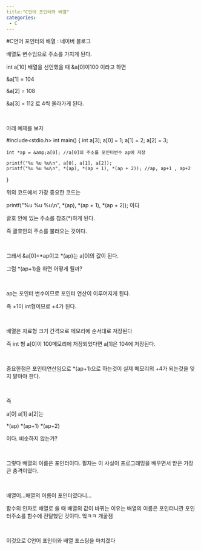 ```yaml
---
title:"C언어 포인터와 배열"
categories:
 - C
---
```

#C언어 포인터와 배열 : 네이버 블로그
<div class="wrap_rabbit pcol2 _param(1) _postViewArea221556473079" id="post-view221556473079">
<!-- Rabbit HTML --><div class="se-viewer se-theme-default" lang="ko-KR">
<!-- SE_DOC_HEADER_END -->
<div class="se-main-container">
<div class="se-component se-text se-l-default" id="SE-565fcdf9-49db-4f3b-b59c-13282c82b25a">
<div class="se-component-content">
<div class="se-section se-section-text se-l-default">
<div class="se-module se-module-text"><!-- SE-TEXT { --><p class="se-text-paragraph se-text-paragraph-align-" id="SE-3c7d29fb-4173-4789-ab51-beda53d47fb2" style=""><span class="se-fs- se-ff-" id="SE-f0b4b801-042b-4250-bf0d-f347e131e196" style="">배열도 변수임으로 주소를 가지게 된다.</span></p><!-- } SE-TEXT --><!-- SE-TEXT { --><p class="se-text-paragraph se-text-paragraph-align-" id="SE-a0ee2b34-4adc-4253-b96e-9ae7fd426ba2" style=""><span class="se-fs- se-ff-" id="SE-f60fb876-64ea-4218-a232-720529c8c57a" style="">int a[10] 배열을 선언했을 때 &amp;a[0]이100 이라고 하면</span></p><!-- } SE-TEXT --><!-- SE-TEXT { --><p class="se-text-paragraph se-text-paragraph-align-" id="SE-a1fbab5e-6386-4c4b-9bf8-03fba0ed7384" style=""><span class="se-fs- se-ff-" id="SE-32db38ec-aba9-4f0b-a653-a4badda8806c" style="">&amp;a[1] = 104</span></p><!-- } SE-TEXT --><!-- SE-TEXT { --><p class="se-text-paragraph se-text-paragraph-align-" id="SE-f9237169-971c-492a-8e9e-f35c67b24c8a" style=""><span class="se-fs- se-ff-" id="SE-2942d12d-6cb7-4df7-8ca9-c9d2392de553" style="">&amp;a[2] = 108</span></p><!-- } SE-TEXT --><!-- SE-TEXT { --><p class="se-text-paragraph se-text-paragraph-align-" id="SE-6cf1ae9b-af9e-4417-abd9-d7b00ad2205c" style=""><span class="se-fs- se-ff-" id="SE-17ec140e-a9a0-4c65-a894-f23bbccef1a7" style="">&amp;a[3] = 112 로 4씩 올라가게 된다.</span></p><!-- } SE-TEXT --><!-- SE-TEXT { --><p class="se-text-paragraph se-text-paragraph-align-" id="SE-dbd0e646-1cda-48dc-8688-f60e9d754b0e" style=""><span class="se-fs- se-ff-" id="SE-7c2ee20d-8b3a-40f8-913c-568d221cb4bd" style="">​</span></p><!-- } SE-TEXT --><!-- SE-TEXT { --><p class="se-text-paragraph se-text-paragraph-align-" id="SE-9a576f8f-2bfb-473a-8ccf-a9735b4c94ed" style=""><span class="se-fs- se-ff-" id="SE-5a1b2c5f-7e92-449d-84f4-b5eadcc0cfcf" style="">아래 예제를 보자</span></p><!-- } SE-TEXT --></div>
</div>
</div>
</div> <div class="se-component se-code se-l-default" id="SE-acb9b577-533f-4dcf-b8de-f9d09e3dec32">
<div class="se-component-content">
<div class="se-section se-section-code se-l-default">
<div class="se-module se-module-code se-fs-fs13">
<div class="se-code-source">
<div class="__se_code_view language-javascript">#include&lt;stdio.h&gt;
int main() {
	int a[3];
	a[0] = 1;
	a[1] = 2;
	a[2] = 3;
	
	int *ap = &amp;a[0]; //a[0]의 주소를 포인터변수 ap에 저장
	
	printf("%u %u %u\n", a[0], a[1], a[2]);
	printf("%u %u %u\n", *(ap), *(ap + 1), *(ap + 2)); //ap, ap+1 , ap+2
}</div>
</div>
</div>
</div>
</div>
<script class="__se_module_data" data-module='{"type":"v2_code", "id" : "SE-acb9b577-533f-4dcf-b8de-f9d09e3dec32"}' type="text/data"></script>
</div> <div class="se-component se-text se-l-default" id="SE-909e9b43-d233-4d3b-9513-054b81ab058e">
<div class="se-component-content">
<div class="se-section se-section-text se-l-default">
<div class="se-module se-module-text"><!-- SE-TEXT { --><p class="se-text-paragraph se-text-paragraph-align-" id="SE-447bc30f-dc90-449d-9d51-5c925783e711" style=""><span class="se-fs- se-ff-" id="SE-5dc1173f-89f9-4000-9721-7b48798cce15" style="">위의 코드에서 가장 중요한 코드는</span></p><!-- } SE-TEXT --><!-- SE-TEXT { --><p class="se-text-paragraph se-text-paragraph-align-" id="SE-b413cd0b-d7bf-4b5b-809c-f2765573c016" style=""><span class="se-fs- se-ff-" id="SE-6f01d9e2-f8a1-42ca-b727-6c509a26bcec" style="">printf("%u %u %u\n", *(ap), *(ap + 1), *(ap + 2)); 이다</span></p><!-- } SE-TEXT --><!-- SE-TEXT { --><p class="se-text-paragraph se-text-paragraph-align-" id="SE-ab327bc2-f97b-4dd7-9ed8-f0926b834ad7" style=""><span class="se-fs- se-ff-" id="SE-fbae75f1-0ac1-4899-94f5-40ba1497cbfd" style="">괄호 안에 있는 주소를 참조(*)하게 된다.</span></p><!-- } SE-TEXT --><!-- SE-TEXT { --><p class="se-text-paragraph se-text-paragraph-align-" id="SE-3ba3ff41-a1d0-48c6-a36c-6d5cf88e78e1" style=""><span class="se-fs- se-ff-" id="SE-1a57d80d-4f95-4051-90bb-f08bcd42983b" style="">즉 괄호안의 주소를 불러오는 것이다.</span></p><!-- } SE-TEXT --><!-- SE-TEXT { --><p class="se-text-paragraph se-text-paragraph-align-" id="SE-36862fd5-90d1-4027-97d0-5bc6e6088d82" style=""><span class="se-fs- se-ff-" id="SE-79bbe599-1174-4c44-856a-cfae491af927" style="">​</span></p><!-- } SE-TEXT --><!-- SE-TEXT { --><p class="se-text-paragraph se-text-paragraph-align-" id="SE-4fdb6e15-c2eb-4d0b-8595-2f107cb9601a" style=""><span class="se-fs- se-ff-" id="SE-feada078-64a1-469c-94e1-689764abb953" style="">그래서 &amp;a[0]=*ap이고 *(ap)는 a[0]의 값이 된다.</span></p><!-- } SE-TEXT --><!-- SE-TEXT { --><p class="se-text-paragraph se-text-paragraph-align-" id="SE-c78ddb61-4213-44fa-8969-9baec477b3d5" style=""><span class="se-fs- se-ff-" id="SE-edc25052-f10b-4c02-b839-0934beff4f82" style="">그럼 *(ap+1)을 하면 어떻게 될까?</span></p><!-- } SE-TEXT --><!-- SE-TEXT { --><p class="se-text-paragraph se-text-paragraph-align-" id="SE-2aa5bef5-7de0-40c8-8f3b-9a44469d7143" style=""><span class="se-fs- se-ff-" id="SE-aa4f2bad-9a84-42d7-8078-bad1802bd560" style="">​</span></p><!-- } SE-TEXT --><!-- SE-TEXT { --><p class="se-text-paragraph se-text-paragraph-align-" id="SE-4555737e-9cd6-45c7-8adc-30d0c3a0f1c0" style=""><span class="se-fs- se-ff-" id="SE-34211bd3-1957-41ed-87cb-8d5a9ca17899" style="">ap는 포인터 변수이므로 포인터 연산이 이루어지게 된다.</span></p><!-- } SE-TEXT --><!-- SE-TEXT { --><p class="se-text-paragraph se-text-paragraph-align-" id="SE-975c7247-a8c5-494e-bf2f-fa0dd78accbe" style=""><span class="se-fs- se-ff-" id="SE-3aa8c7db-af8e-4945-88e1-72858a843999" style="">즉 +1이 int형이므로 +4가 된다.</span></p><!-- } SE-TEXT --><!-- SE-TEXT { --><p class="se-text-paragraph se-text-paragraph-align-" id="SE-95b48f8d-bbb3-4bf5-9d66-ae9968361bb1" style=""><span class="se-fs- se-ff-" id="SE-0322ae05-e767-4352-8869-e0069cd8b389" style="">​</span></p><!-- } SE-TEXT --><!-- SE-TEXT { --><p class="se-text-paragraph se-text-paragraph-align-" id="SE-ca93a022-be5d-4c1b-ad7b-776881c93843" style=""><span class="se-fs- se-ff-" id="SE-9a9b260c-6332-486d-8ba1-a652ed1d2dbf" style="">배열은 자료형 크기 간격으로 메모리에 순서대로 저장된다</span></p><!-- } SE-TEXT --><!-- SE-TEXT { --><p class="se-text-paragraph se-text-paragraph-align-" id="SE-bd864c1f-a745-42ba-b193-a91fe61bf4fd" style=""><span class="se-fs- se-ff-" id="SE-2585bb25-3e93-4c94-99ce-80d0135865ba" style="">즉 int 형 a[0]이 100메모리에 저장되었다면 a[1]은 104에 저장된다.</span></p><!-- } SE-TEXT --><!-- SE-TEXT { --><p class="se-text-paragraph se-text-paragraph-align-" id="SE-78ba19e1-f669-4f27-8bef-1c30cdc40ebe" style=""><span class="se-fs- se-ff-" id="SE-32d402cf-016e-40be-bfb0-f63cc3539671" style="">​</span></p><!-- } SE-TEXT --><!-- SE-TEXT { --><p class="se-text-paragraph se-text-paragraph-align-" id="SE-c22674b2-dae1-4d7b-b528-19507ccd72ac" style=""><span class="se-fs- se-ff-" id="SE-fa728f41-dee3-41c2-b27c-8b98bf354ae0" style="">중요한점은 포인터연산임으로 *(ap+1)으로 하는것이 실제 메모리의 +4가 되는것을 잊지 말아야 한다.</span></p><!-- } SE-TEXT --><!-- SE-TEXT { --><p class="se-text-paragraph se-text-paragraph-align-" id="SE-d23c80ef-3253-48b1-a425-ab0b45e3a97d" style=""><span class="se-fs- se-ff-" id="SE-af586e67-82cd-4b3a-982a-5f40f045ab2f" style="">​</span></p><!-- } SE-TEXT --><!-- SE-TEXT { --><p class="se-text-paragraph se-text-paragraph-align-" id="SE-840eace5-83e9-4efb-a706-f00b4898909f" style=""><span class="se-fs- se-ff-" id="SE-51c42868-7e09-41d0-85ef-d020ab6e859d" style="">즉</span></p><!-- } SE-TEXT --><!-- SE-TEXT { --><p class="se-text-paragraph se-text-paragraph-align-" id="SE-68488f19-0278-4a05-ab6a-4dda0d29d583" style=""><span class="se-fs- se-ff-" id="SE-16e230cc-d835-45aa-a34a-4b1e6f01f2d0" style="">a[0] a[1] a[2]는</span></p><!-- } SE-TEXT --><!-- SE-TEXT { --><p class="se-text-paragraph se-text-paragraph-align-" id="SE-c15a337a-4394-451e-8fe6-1eda5cef10be" style=""><span class="se-fs- se-ff-" id="SE-420a5ea9-e5fe-4c81-9b50-524bf14a1a2c" style="">*(ap) *(ap+1) *(ap+2)</span></p><!-- } SE-TEXT --><!-- SE-TEXT { --><p class="se-text-paragraph se-text-paragraph-align-" id="SE-dd6516d1-d4e4-4e8a-a2f2-8dd49699437d" style=""><span class="se-fs- se-ff-" id="SE-75a880ae-517e-41aa-8d4c-558f1f601bed" style="">이다. 비슷하지 않는가?</span></p><!-- } SE-TEXT --><!-- SE-TEXT { --><p class="se-text-paragraph se-text-paragraph-align-" id="SE-a7a0129f-c67e-47b6-bd84-adca36c981f0" style=""><span class="se-fs- se-ff-" id="SE-d8550b92-6026-4734-b8ce-9b9c6d34231e" style="">​</span></p><!-- } SE-TEXT --><!-- SE-TEXT { --><p class="se-text-paragraph se-text-paragraph-align-" id="SE-787394e1-ff2d-41d2-8191-82bb6a45214c" style=""><span class="se-fs- se-ff-" id="SE-ec61510d-ecfb-4428-ab7b-c272870435a6" style="">그렇다 배열의 이름은 포인터이다. 필자는 이 사실이 프로그래밍을 배우면서 받은 가장 큰 충격이였다.</span></p><!-- } SE-TEXT --><!-- SE-TEXT { --><p class="se-text-paragraph se-text-paragraph-align-" id="SE-d493ea87-cff8-4b29-9f73-3b2d0a6a1335" style=""><span class="se-fs- se-ff-" id="SE-ba95d77e-fbfc-431d-bbe0-9a86dceeb945" style="">​</span></p><!-- } SE-TEXT --><!-- SE-TEXT { --><p class="se-text-paragraph se-text-paragraph-align-" id="SE-ca486c22-7f9c-4d1b-95d2-a6266e5d6b69" style=""><span class="se-fs- se-ff-" id="SE-105f805f-d640-454b-bc12-133968858bd9" style="">배열이...배열의 이름이 포인터였다니...</span></p><!-- } SE-TEXT --><!-- SE-TEXT { --><p class="se-text-paragraph se-text-paragraph-align-" id="SE-71bf7080-6b2f-43c9-b84b-0a934b3e9dde" style=""><span class="se-fs- se-ff-" id="SE-eacda2af-e976-47c2-a0c2-55a24b228999" style="">함수의 인자로 배열로 쓸 때 배열의 값이 바뀌는 이유는 배열의 이름은 포인터니깐 포인터주소를 함수에 전달했던 것이다. 엌ㅋㅋ 개꿀잼</span></p><!-- } SE-TEXT --><!-- SE-TEXT { --><p class="se-text-paragraph se-text-paragraph-align-" id="SE-b4d84274-040f-44e6-ba88-c1095b894369" style=""><span class="se-fs- se-ff-" id="SE-17a6dbe3-6b52-411d-9be1-6b362214b02d" style="">​</span></p><!-- } SE-TEXT --><!-- SE-TEXT { --><p class="se-text-paragraph se-text-paragraph-align-" id="SE-cde5108b-feb2-4c81-bac2-fe7b1161053a" style=""><span class="se-fs- se-ff-" id="SE-6ef0c8de-c69f-4f90-8070-7b09b8492f85" style="">이것으로 C언어 포인터와 배열 포스팅을 마치겠다</span></p><!-- } SE-TEXT --><!-- SE-TEXT { --><p class="se-text-paragraph se-text-paragraph-align-" id="SE-247ff13b-ef39-43b4-bbb8-e47fb389b095" style=""><span class="se-fs- se-ff-" id="SE-1a4e5a87-8f98-46ce-9759-f12fbd2684ef" style="">​</span></p><!-- } SE-TEXT --><!-- SE-TEXT { --><p class="se-text-paragraph se-text-paragraph-align-" id="SE-e943548a-6048-45cd-b7a6-d3810cd913fa" style=""><span class="se-fs- se-ff-" id="SE-22108568-10cb-4e8e-b62d-b0eaa5d2ce50" style="">​</span></p><!-- } SE-TEXT --><!-- SE-TEXT { --><p class="se-text-paragraph se-text-paragraph-align-" id="SE-1f82011d-d79d-4eb4-8a28-a4bc940a6b5b" style=""><span class="se-fs- se-ff-" id="SE-c96cdf92-9d3f-4845-a2ff-9a1fc44eda98" style="">​</span></p><!-- } SE-TEXT --><!-- SE-TEXT { --><p class="se-text-paragraph se-text-paragraph-align-" id="SE-0700c021-8ad5-490d-a788-5edefe216310" style=""><span class="se-fs- se-ff-" id="SE-063b5dd7-654d-4321-872e-5d9df4ce7438" style="">​</span></p><!-- } SE-TEXT --><!-- SE-TEXT { --><p class="se-text-paragraph se-text-paragraph-align-" id="SE-c316ed2c-1569-4fac-a32f-36984e3b72b5" style=""><span class="se-fs- se-ff-" id="SE-75c8f5a0-3a17-4e08-adea-9b5e3731ecce" style="">​</span></p><!-- } SE-TEXT --></div>
</div>
</div>
</div> </div>
</div>
</div>